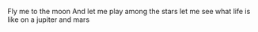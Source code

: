 Fly me to the moon
And let me play among the stars
let me see what life is like
on a jupiter and mars